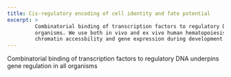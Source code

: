 ```yaml
---
title: Cis-regulatory encoding of cell identity and fate potential
excerpt: >
         Combinatorial binding of transcription factors to regulatory DNA underpins gene regulation in all 
         organisms. We use both in vivo and ex vivo human hematopoiesis as model systems to finely map the temporal dynamics of
         chromatin accessbility and gene expression during development.
---
```


Combinatorial binding of transcription factors to regulatory DNA underpins gene regulation in all organisms


